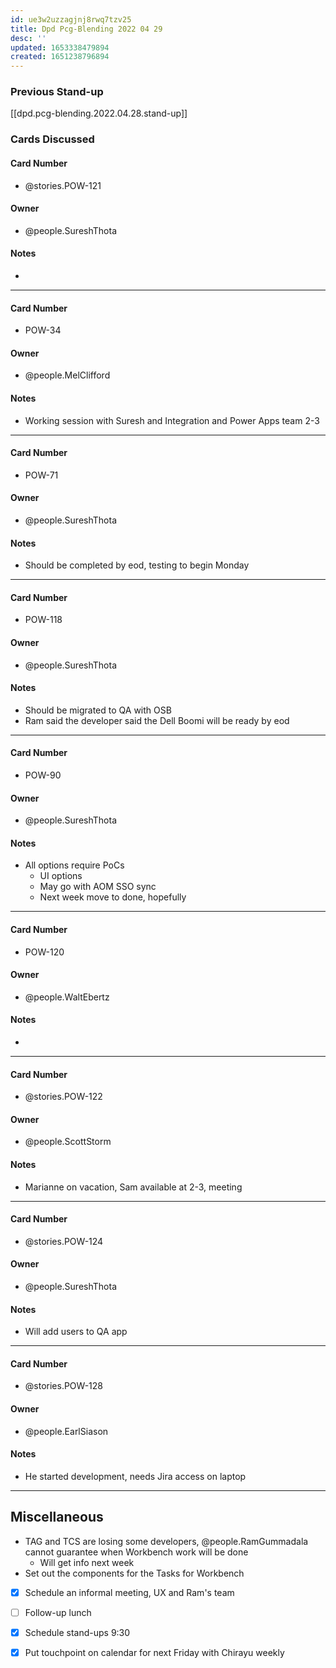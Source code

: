 ```yaml
---
id: ue3w2uzzagjnj8rwq7tzv25
title: Dpd Pcg-Blending 2022 04 29
desc: ''
updated: 1653338479894
created: 1651238796894
---
```


### Previous Stand-up
[[dpd.pcg-blending.2022.04.28.stand-up]]

### Cards Discussed
#### Card Number
- @stories.POW-121
#### Owner
- @people.SureshThota
#### Notes
- 
---
#### Card Number
- POW-34
#### Owner
- @people.MelClifford
#### Notes
- Working session with Suresh and Integration and Power Apps team 2-3
---
#### Card Number
- POW-71
#### Owner
- @people.SureshThota
#### Notes
- Should be completed by eod, testing to begin Monday
---
#### Card Number
- POW-118
#### Owner
-  @people.SureshThota
#### Notes
- Should be migrated to QA with OSB
- Ram said the developer said the Dell Boomi will be ready by eod
---
#### Card Number
- POW-90
#### Owner
- @people.SureshThota
#### Notes
- All options require PoCs
  - UI options
  - May go with AOM SSO sync
  - Next week move to done, hopefully
---
#### Card Number
- POW-120
#### Owner
- @people.WaltEbertz
#### Notes
- 
---
#### Card Number
- @stories.POW-122
#### Owner
- @people.ScottStorm
#### Notes
- Marianne on vacation, Sam available at 2-3, meeting 
---
#### Card Number
- @stories.POW-124
#### Owner
- @people.SureshThota
#### Notes
- Will add users to QA app
---
#### Card Number
- @stories.POW-128
#### Owner
- @people.EarlSiason
#### Notes
- He started development, needs Jira access on laptop
---
## Miscellaneous
- TAG and TCS are losing some developers, @people.RamGummadala cannot guarantee when Workbench work will be done
  - Will get info next week
- Set out the components for the Tasks for Workbench
- [x] Schedule an informal meeting, UX and Ram's team
- [ ] Follow-up lunch

- [x] Schedule stand-ups 9:30
- [x] Put touchpoint on calendar for next Friday with Chirayu weekly
